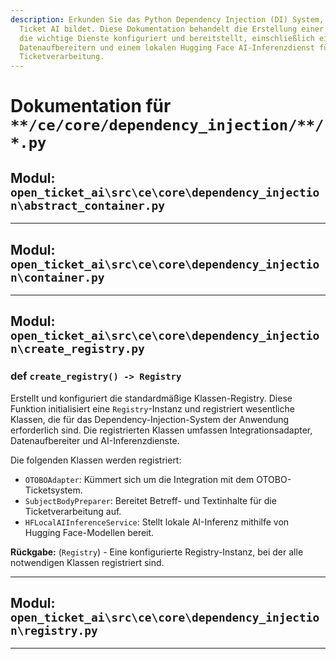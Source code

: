 ```yaml
---
description: Erkunden Sie das Python Dependency Injection (DI) System, das den Kern von Open
  Ticket AI bildet. Diese Dokumentation behandelt die Erstellung einer zentralen Registry,
  die wichtige Dienste konfiguriert und bereitstellt, einschließlich eines OTOBO-Adapters,
  Datenaufbereitern und einem lokalen Hugging Face AI-Inferenzdienst für die automatisierte
  Ticketverarbeitung.
---
```

# Dokumentation für `**/ce/core/dependency_injection/**/*.py`

## Modul: `open_ticket_ai\src\ce\core\dependency_injection\abstract_container.py`



---

## Modul: `open_ticket_ai\src\ce\core\dependency_injection\container.py`



---

## Modul: `open_ticket_ai\src\ce\core\dependency_injection\create_registry.py`



### <span class='text-warning'>def</span> `create_registry() -> Registry`

Erstellt und konfiguriert die standardmäßige Klassen-Registry.
Diese Funktion initialisiert eine `Registry`-Instanz und registriert wesentliche Klassen,
die für das Dependency-Injection-System der Anwendung erforderlich sind. Die registrierten Klassen
umfassen Integrationsadapter, Datenaufbereiter und AI-Inferenzdienste.

Die folgenden Klassen werden registriert:
- `OTOBOAdapter`: Kümmert sich um die Integration mit dem OTOBO-Ticketsystem.
- `SubjectBodyPreparer`: Bereitet Betreff- und Textinhalte für die Ticketverarbeitung auf.
- `HFLocalAIInferenceService`: Stellt lokale AI-Inferenz mithilfe von Hugging Face-Modellen bereit.

**Rückgabe:** (`Registry`) - Eine konfigurierte Registry-Instanz, bei der alle notwendigen Klassen registriert sind.



---

## Modul: `open_ticket_ai\src\ce\core\dependency_injection\registry.py`



---